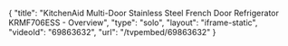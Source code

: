 {
    "title": "KitchenAid Multi-Door Stainless Steel French Door Refrigerator KRMF706ESS - Overview",
    "type": "solo",
    "layout": "iframe-static",
    "videoId": "69863632",
    "url": "\/tvpembed\/69863632"
}
